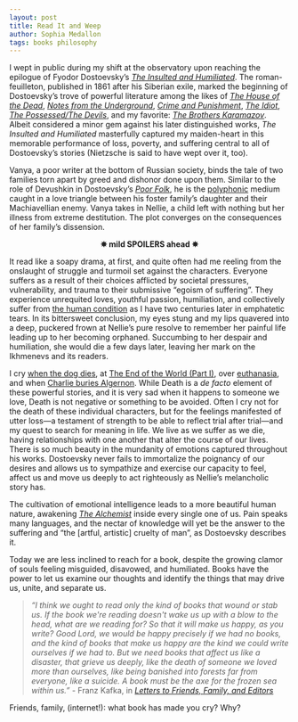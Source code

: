 ```yaml
---
layout: post
title: Read It and Weep
author: Sophia Medallon
tags: books philosophy
---
```


I wept in public during my shift at the observatory upon reaching the epilogue of Fyodor Dostoevsky’s *[The Insulted and Humiliated](https://archive.org/details/injuryinsult00dostrich)*. The roman-feuilleton, published in 1861 after his Siberian exile, marked the beginning of Dostoevsky’s trove of powerful literature among the likes of *[The House of the Dead](https://archive.org/details/houseofdeadorpri00dostuoft/houseofdeadorpri00dostuoft/page/n7/mode/2up)*, *[Notes from the Underground](https://www.gutenberg.org/files/600/600-h/600-h.htm)*, *[Crime and Punishment](https://archive.org/details/crimepunishment00dostiala)*, *[The Idiot](https://www.gutenberg.org/ebooks/2638)*, *[The Possessed/The Devils](https://www.gutenberg.org/files/8117/8117-h/8117-h.htm)*, and my favorite: *[The Brothers Karamazov](https://archive.org/details/brotherskaramaz00dost)*. Albeit considered a minor gem against his later distinguished works, *The Insulted and Humiliated* masterfully captured my maiden-heart in this memorable performance of loss, poverty, and suffering central to all of Dostoevsky’s stories (Nietzsche is said to have wept over it, too).

Vanya, a poor writer at the bottom of Russian society, binds the tale of two families torn apart by greed and dishonor done upon them. Similar to the role of Devushkin in Dostoevsky’s *[Poor Folk](https://archive.org/details/poorfolkgambler00dost/page/2/mode/2up)*, he is the [polyphonic](https://www.jstor.org/stable/10.5749/j.ctt22727z1) medium caught in a love triangle between his foster family’s daughter and their Machiavellian enemy. Vanya takes in Nellie, a child left with nothing but her illness from extreme destitution. The plot converges on the consequences of her family’s dissension.

<center><b>✵ mild SPOILERS ahead ✵</b></center>

It read like a soapy drama, at first, and quite often had me reeling from the onslaught of struggle and turmoil set against the characters. Everyone suffers as a result of their choices afflicted by societal pressures, vulnerability, and trauma to their submissive “egoism of suffering”. They experience unrequited loves, youthful passion, humiliation, and collectively suffer from [the human condition](https://search.worldcat.org/title/The-human-condition/oclc/259560) as I have two centuries later in emphatetic tears. In its bittersweet conclusion, my eyes stung and my lips quavered into a deep, puckered frown at Nellie’s pure resolve to remember her painful life leading up to her becoming orphaned. Succumbing to her despair and humiliation, she would die a few days later, leaving her mark on the Ikhmenevs and its readers.

I cry [when the dog dies](https://search.worldcat.org/title/Where-the-red-fern-grows/oclc/918969451), at [The End of the World (Part I)](https://search.worldcat.org/title/book-thief/oclc/911171907), over [euthanasia](https://search.worldcat.org/title/943637736), and when [Charlie buries Algernon](https://search.worldcat.org/title/flowers-for-algernon/oclc/837660727). While Death is a *de facto* element of these powerful stories, and it is very sad when it happens to someone we love, Death is not negative or something to be avoided.
Often I cry not for the death of these individual characters, but for the feelings manifested of utter loss—a testament of strength to be able to reflect trial after trial—and my quest to search for meaning in life.
We live as we suffer as we die, having relationships with one another that alter the course of our lives. There is so much beauty in the mundanity of emotions captured throughout his works. Dostoevsky never fails to immortalize the poignancy of our desires and allows us to sympathize and exercise our capacity to feel, affect us and move us deeply to act righteously as Nellie’s melancholic story has.

The cultivation of emotional intelligence leads to a more beautiful human nature, awakening *[The Alchemist](https://ia801006.us.archive.org/13/items/OceanofPDF.comTheAlchemist/_OceanofPDF.com_The_Alchemist.pdf)* inside every single one of us. Pain speaks many languages, and the nectar of knowledge will yet be the answer to the suffering and “the [artful, artistic] cruelty of man”, as Dostoevsky describes it.

Today we are less inclined to reach for a book, despite the growing clamor of souls feeling misguided, disavowed, and humiliated. Books have the power to let us examine our thoughts and identify the things that may drive us, unite, and separate us. 

> *“I think we ought to read only the kind of books that wound or stab us. If the book we're reading doesn't wake us up with a blow to the head, what are we reading for? So that it will make us happy, as you write? Good Lord, we would be happy precisely if we had no books, and the kind of books that make us happy are the kind we could write ourselves if we had to. But we need books that affect us like a disaster, that grieve us deeply, like the death of someone we loved more than ourselves, like being banished into forests far from everyone, like a suicide. A book must be the axe for the frozen sea within us.”* - Franz Kafka, in *[Letters to Friends, Family, and Editors](https://search.worldcat.org/title/3017337)*

Friends, family, (internet!): what book has made you cry? Why?
